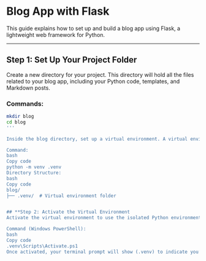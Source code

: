 # Blog App with Flask

This guide explains how to set up and build a blog app using Flask, a lightweight web framework for Python.

---

## **Step 1: Set Up Your Project Folder**

Create a new directory for your project. This directory will hold all the files related to your blog app, including your Python code, templates, and Markdown posts.

### Commands:
```bash
mkdir blog
cd blog
'''

Inside the blog directory, set up a virtual environment. A virtual environment ensures that your project dependencies don’t interfere with other Python projects.

Command:
bash
Copy code
python -m venv .venv
Directory Structure:
bash
Copy code
blog/
├── .venv/  # Virtual environment folder


## **Step 2: Activate the Virtual Environment
Activate the virtual environment to use the isolated Python environment.

Command (Windows PowerShell):
bash
Copy code
.venv\Scripts\Activate.ps1
Once activated, your terminal prompt will show (.venv) to indicate you’re working inside the virtual environment.
